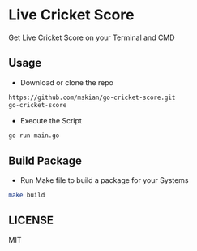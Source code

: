 # Live Cricket Score

Get Live Cricket Score on your Terminal and CMD  

## Usage

- Download or clone the repo

```sh
https://github.com/mskian/go-cricket-score.git
go-cricket-score
```

- Execute the Script

```sh
go run main.go
```

## Build Package

- Run Make file to build a package for your Systems

```sh
make build
```

## LICENSE

MIT
